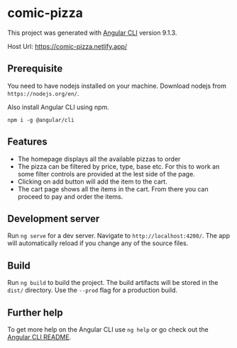 # comic-pizza

This project was generated with [Angular CLI](https://github.com/angular/angular-cli) version 9.1.3.

Host Url: https://comic-pizza.netlify.app/

## Prerequisite

You need to have nodejs installed on your machine. Download nodejs from `https://nodejs.org/en/`.

Also install Angular CLI using npm.

```shell
npm i -g @angular/cli
```

## Features
  - The homepage displays all the available pizzas to order
  - The pizza can be filtered by price, type, base etc. For this to work an some filter controls are provided at the lest side of the page.
  - Clicking on add button will add the item to the cart.
  - The cart page shows all the items in the cart. From there you can proceed to pay and order the items.

## Development server

Run `ng serve` for a dev server. Navigate to `http://localhost:4200/`. The app will automatically reload if you change any of the source files.

## Build

Run `ng build` to build the project. The build artifacts will be stored in the `dist/` directory. Use the `--prod` flag for a production build.

## Further help

To get more help on the Angular CLI use `ng help` or go check out the [Angular CLI README](https://github.com/angular/angular-cli/blob/master/README.md).
